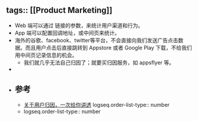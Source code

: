 tags:: [[Product Marketing]]
---

- Web 端可以通过 链接的参数，来统计用户渠道和行为。
- App 端可以配置回调地址，或中间页来统计。
- 海外的谷歌、facebook、twitter等平台，不会直接向我们发送广告点击数据。而且用户点击后直接跳转到 Appstore 或者 Google Play 下载，不给我们用中间页记录信息的机会。
	- 我们就几乎无法自己归因了；就要买归因服务，如 appsflyer 等。
-
- ## 参考
	- [关于用户归因，一次给你讲透](https://mp.weixin.qq.com/s?__biz=MjM5OTIzMzYyMA%3D%3D&mid=2650079511&idx=1&sn=145afccc8b32d39fb5b0d3a6e0d8b8e4&chksm=bf3f302c8848b93a2378750827992e7cbd80d24b6cfdee6ec7e92776a06b9952b18892b69335&scene=21#wechat_redirect)
	  logseq.order-list-type:: number
	- logseq.order-list-type:: number
